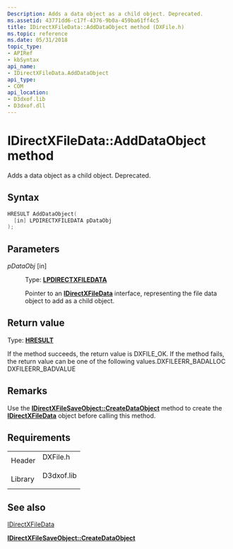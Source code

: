 ```yaml
---
Description: Adds a data object as a child object. Deprecated.
ms.assetid: 43771dd6-c17f-4376-9b0a-459ba61ff4c5
title: IDirectXFileData::AddDataObject method (DXFile.h)
ms.topic: reference
ms.date: 05/31/2018
topic_type: 
- APIRef
- kbSyntax
api_name: 
- IDirectXFileData.AddDataObject
api_type: 
- COM
api_location: 
- D3dxof.lib
- D3dxof.dll
---
```


# IDirectXFileData::AddDataObject method

Adds a data object as a child object. Deprecated.

## Syntax


```C++
HRESULT AddDataObject(
  [in] LPDIRECTXFILEDATA pDataObj
);
```



## Parameters

<dl> <dt>

*pDataObj* \[in\]
</dt> <dd>

Type: **[**LPDIRECTXFILEDATA**](idirectxfiledata.md)**

Pointer to an [**IDirectXFileData**](idirectxfiledata.md) interface, representing the file data object to add as a child object.

</dd> </dl>

## Return value

Type: **[**HRESULT**](https://msdn.microsoft.com/library/Bb401631(v=MSDN.10).aspx)**

If the method succeeds, the return value is DXFILE\_OK. If the method fails, the return value can be one of the following values.DXFILEERR\_BADALLOC DXFILEERR\_BADVALUE

## Remarks

Use the [**IDirectXFileSaveObject::CreateDataObject**](idirectxfilesaveobject--createdataobject.md) method to create the [**IDirectXFileData**](idirectxfiledata.md) object before calling this method.

## Requirements



|                    |                                                                                       |
|--------------------|---------------------------------------------------------------------------------------|
| Header<br/>  | <dl> <dt>DXFile.h</dt> </dl>   |
| Library<br/> | <dl> <dt>D3dxof.lib</dt> </dl> |



## See also

<dl> <dt>

[IDirectXFileData](idirectxfiledata.md)
</dt> <dt>

[**IDirectXFileSaveObject::CreateDataObject**](idirectxfilesaveobject--createdataobject.md)
</dt> </dl>

 

 




